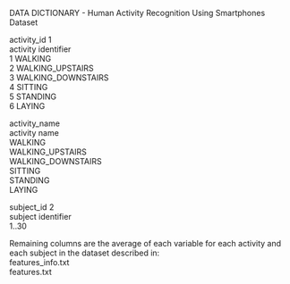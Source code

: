 DATA DICTIONARY - Human Activity Recognition Using Smartphones Dataset  
  
activity_id		1  
	activity identifier  
		1 WALKING  
		2 WALKING_UPSTAIRS  
		3 WALKING_DOWNSTAIRS  
		4 SITTING  
		5 STANDING  
		6 LAYING  
  
activity_name  
	activity name  
		WALKING  
		WALKING_UPSTAIRS  
		WALKING_DOWNSTAIRS  
		SITTING  
		STANDING  
		LAYING  
  
subject_id		2  
	subject identifier  
		1..30  
  
Remaining columns are the average of each variable for each activity and each subject in the dataset described in:  
	features_info.txt  
	features.txt  
